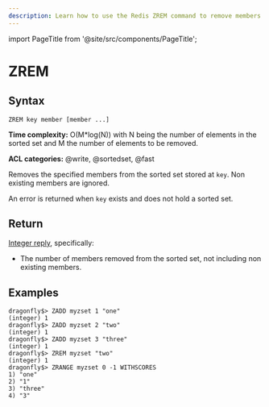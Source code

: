 ```yaml
---
description: Learn how to use the Redis ZREM command to remove members from a sorted set, plus expert tips beyond the official Redis docs.
---
```


import PageTitle from '@site/src/components/PageTitle';

# ZREM

<PageTitle title="Redis ZREM Explained (Better Than Official Docs)" />

## Syntax

    ZREM key member [member ...]

**Time complexity:** O(M\*log(N)) with N being the number of elements in the sorted set and M the number of elements to be removed.

**ACL categories:** @write, @sortedset, @fast

Removes the specified members from the sorted set stored at `key`.
Non existing members are ignored.

An error is returned when `key` exists and does not hold a sorted set.

## Return

[Integer reply](https://redis.io/docs/reference/protocol-spec/#integers), specifically:

- The number of members removed from the sorted set, not including non existing
  members.

## Examples

```shell
dragonfly$> ZADD myzset 1 "one"
(integer) 1
dragonfly$> ZADD myzset 2 "two"
(integer) 1
dragonfly$> ZADD myzset 3 "three"
(integer) 1
dragonfly$> ZREM myzset "two"
(integer) 1
dragonfly$> ZRANGE myzset 0 -1 WITHSCORES
1) "one"
2) "1"
3) "three"
4) "3"
```
